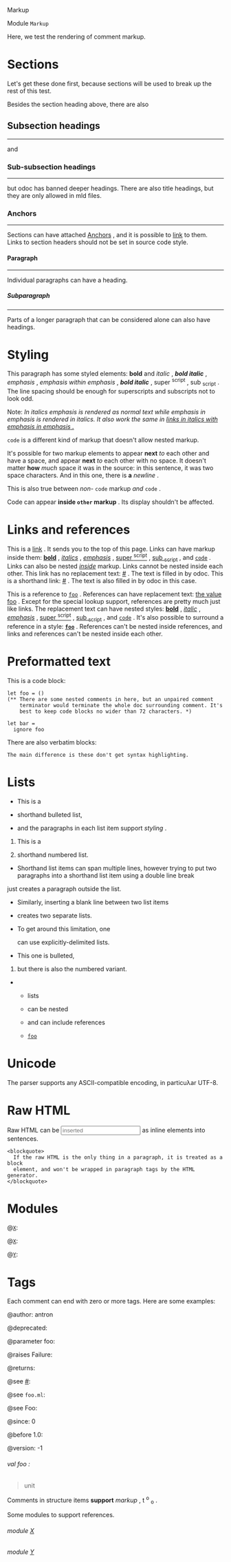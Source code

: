 Markup

Module `Markup`

Here, we test the rendering of comment markup.

# Sections

Let's get these done first, because sections will be used to break up the rest of this test.

Besides the section heading above, there are also

## Subsection headings

---

and

### Sub-subsection headings

---

but odoc has banned deeper headings. There are also title headings, but they are only allowed in mld files.

### Anchors

---

Sections can have attached [Anchors](#anchors) , and it is possible to [link](#anchors) to them. Links to section headers should not be set in source code style.

#### Paragraph

---

Individual paragraphs can have a heading.

##### Subparagraph

---

Parts of a longer paragraph that can be considered alone can also have headings.

# Styling

This paragraph has some styled elements: **bold** and _italic_ , **_bold italic_** , _emphasis_ , __emphasis_ within emphasis_ , **_bold italic_** , super <sup>script</sup> , sub <sub>script</sub> . The line spacing should be enough for superscripts and subscripts not to look odd.

Note: _In italics _emphasis_ is rendered as normal text while _emphasis _in_ emphasis_ is rendered in italics._ _It also work the same in [links in italics with _emphasis _in_ emphasis_ .](#)_

`code` is a different kind of markup that doesn't allow nested markup.

It's possible for two markup elements to appear **next** _to_ each other and have a space, and appear **next** _to_ each other with no space. It doesn't matter **how** _much_ space it was in the source: in this sentence, it was two space characters. And in this one, there is **a** _newline_ .

This is also true between _non-_ `code` markup _and_ `code` .

Code can appear **inside `other` markup** . Its display shouldn't be affected.

# Links and references

This is a [link](#) . It sends you to the top of this page. Links can have markup inside them: [**bold**](#) , [_italics_](#) , [_emphasis_](#) , [super <sup>script</sup>](#) , [sub <sub>script</sub>](#) , and [`code`](#) . Links can also be nested _[inside](#)_ markup. Links cannot be nested inside each other. This link has no replacement text: [#](#) . The text is filled in by odoc. This is a shorthand link: [#](#) . The text is also filled in by odoc in this case.

This is a reference to [`foo`](#val-foo) . References can have replacement text: [the value foo](#val-foo) . Except for the special lookup support, references are pretty much just like links. The replacement text can have nested styles: [**bold**](#val-foo) , [_italic_](#val-foo) , [_emphasis_](#val-foo) , [super <sup>script</sup>](#val-foo) , [sub <sub>script</sub>](#val-foo) , and [`code`](#val-foo) . It's also possible to surround a reference in a style: **[`foo`](#val-foo)** . References can't be nested inside references, and links and references can't be nested inside each other.

# Preformatted text

This is a code block:

```
let foo = ()
(** There are some nested comments in here, but an unpaired comment
    terminator would terminate the whole doc surrounding comment. It's
    best to keep code blocks no wider than 72 characters. *)

let bar =
  ignore foo
```
There are also verbatim blocks:

```
The main difference is these don't get syntax highlighting.
```
# Lists

- This is a
  

- shorthand bulleted list,
  

- and the paragraphs in each list item support _styling_ .
  

1. This is a
   

2. shorthand numbered list.
   

- Shorthand list items can span multiple lines, however trying to put two paragraphs into a shorthand list item using a double line break
  

just creates a paragraph outside the list.

- Similarly, inserting a blank line between two list items
  

- creates two separate lists.
  

- To get around this limitation, one
  
  can use explicitly-delimited lists.
  

- This one is bulleted,
  

1. but there is also the numbered variant.
   

- - lists
    
  
  - can be nested
    
  
  - and can include references
    
  
  - [`foo`](#val-foo)
    
  

# Unicode

The parser supports any ASCII-compatible encoding, in particuλar UTF-8.

# Raw HTML

Raw HTML can be <input type="text" placeholder="inserted"> as inline elements into sentences.


    <blockquote>
      If the raw HTML is the only thing in a paragraph, it is treated as a block
      element, and won't be wrapped in paragraph tags by the HTML generator.
    </blockquote>
    
# Modules

@[`X`](Markup.X.md):

@[`X`](Markup.X.md):

@[`Y`](Markup.Y.md):

# Tags

Each comment can end with zero or more tags. Here are some examples:

@author: antron

@deprecated:

@parameter foo:

@raises Failure:

@returns:

@see [#](#):

@see `foo.ml`:

@see Foo:

@since: 0

@before 1.0:

@version: -1

<a id="val-foo"></a>

###### val foo :

> unit

Comments in structure items **support** _markup_ , t <sup>o</sup> <sub>o</sub> .

Some modules to support references.

<a id="module-X"></a>

###### module [X](Markup.X.md)

<a id="module-Y"></a>

###### module [Y](Markup.Y.md)
